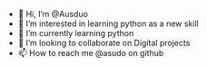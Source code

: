 - 👋 Hi, I’m @Ausduo
- 👀 I’m interested in learning python as a new skill
- 🌱 I’m currently learning python
- 💞️ I’m looking to collaborate on Digital projects
- 📫 How to reach me @asudo on github

<!---
Ausduo/Ausduo is a ✨ special ✨ repository because its `README.md` (this file) appears on your GitHub profile.
You can click the Preview link to take a look at your changes.
--->
